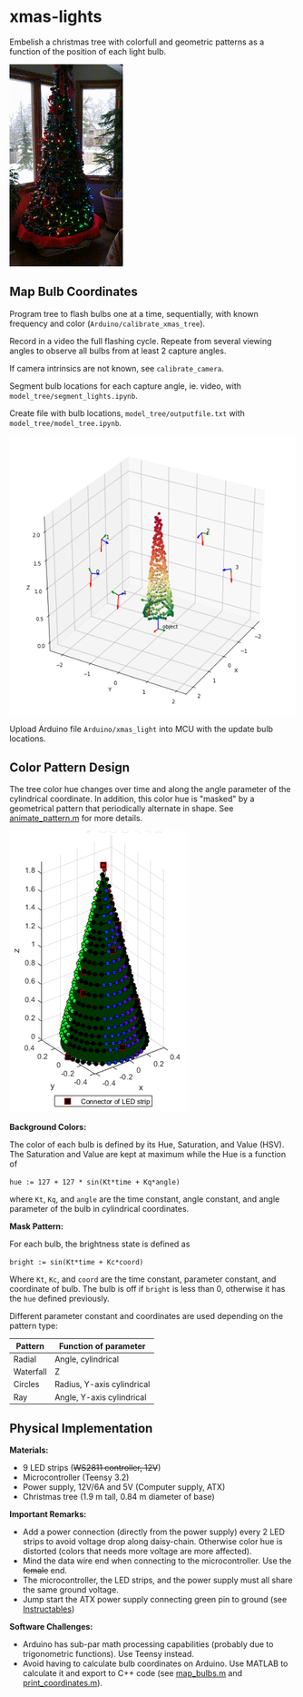 # xmas-lights

Embelish a christmas tree with colorfull and geometric patterns as a function of the position of each light bulb.

![](img/final_updated.gif) 

## Map Bulb Coordinates

Program tree to flash bulbs one at a time, sequentially, with known frequency and color (`Arduino/calibrate_xmas_tree`).

Record in a video the full flashing cycle. Repeate from several viewing angles to observe all bulbs from at least 2 capture angles.

If camera intrinsics are not known, see `calibrate_camera`.

Segment bulb locations for each capture angle, ie. video, with `model_tree/segment_lights.ipynb`.

Create file with bulb locations, `model_tree/outputfile.txt` with `model_tree/model_tree.ipynb`.

![](img/geneva_tree_model.png)

Upload Arduino file `Arduino/xmas_light` into MCU with the update bulb locations.

## Color Pattern Design

The tree color hue changes over time and along the angle parameter of the cylindrical coordinate. In addition, this color hue is "masked" by a geometrical pattern that periodically alternate in shape. See [animate_pattern.m](animate_pattern.m) for more details.

![](img/pattern.gif)

**Background Colors:**

The color of each bulb is defined by its Hue, Saturation, and Value (HSV). The Saturation and Value are kept at maximum while the Hue is a function of

`hue := 127 + 127 * sin(Kt*time + Kq*angle)`

where `Kt`, `Kq`, and `angle` are the time constant, angle constant, and angle parameter of the bulb in cylindrical coordinates. 

**Mask Pattern:**

For each bulb, the brightness state is defined as

`bright := sin(Kt*time + Kc*coord)`

Where `Kt`, `Kc`, and `coord` are the time constant, parameter constant, and coordinate of bulb. The bulb is off if `bright` is less than 0, otherwise it has the `hue` defined previously.

Different parameter constant and coordinates are used depending on the pattern type:

| Pattern | Function of parameter |
| ------- | ----------- |
| Radial  | Angle, cylindrical |
| Waterfall | Z |
| Circles | Radius, Y-axis cylindrical |
| Ray | Angle, Y-axis cylindrical | 

## Physical Implementation

**Materials:**

- 9 LED strips (~~WS2811 controller, 12V~~)
- Microcontroller (Teensy 3.2)
- Power supply, 12V/6A and 5V (Computer supply, ATX)
- Christmas tree (1.9 m tall, 0.84 m diameter of base)

**Important Remarks:**

- Add a power connection (directly from the power supply) every 2 LED strips to avoid voltage drop along daisy-chain. Otherwise color hue is distorted (colors that needs more voltage are more affected).
- Mind the data wire end when connecting to the microcontroller. Use the ~~female~~ end.
- The microcontroller, the LED strips, and the power supply must all share the same ground voltage.
- Jump start the ATX power supply connecting green pin to ground (see [Instructables](https://www.instructables.com/id/How-to-power-up-an-ATX-Power-Supply-without-a-PC/))

**Software Challenges:**
- Arduino has sub-par math processing capabilities (probably due to trigonometric functions). Use Teensy instead.
- Avoid having to calculate bulb coordinates on Arduino. Use MATLAB to calculate it and export to C++ code (see [map_bulbs.m](map_bulbs.m) and [print_coordinates.m](print_coordinates.m)).

